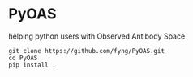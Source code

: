 # PyOAS
helping python users with Observed Antibody Space

```
git clone https://github.com/fyng/PyOAS.git
cd PyOAS
pip install .
```
